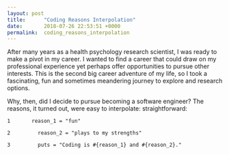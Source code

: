 ```yaml
---
layout: post
title:      "Coding Reasons Interpolation"
date:       2018-07-26 22:53:51 +0000
permalink:  coding_reasons_interpolation
---
```



After many years as a health psychology research scientist, I was ready to make a pivot in my career. I wanted to find a career that could draw on my professional experience yet perhaps offer opportunities to pursue other interests. This is the second big career adventure of my life, so I took a fascinating, fun and sometimes meandering journey to explore and research options. 

Why, then, did I decide to pursue becoming a software engineer? The reasons, it turned out, were easy to interpolate: straightforward:

```
1       reason_1 = "fun"

2	      reason_2 = "plays to my strengths"

3	      puts = "Coding is #{reason_1} and #{reason_2}."
```


